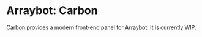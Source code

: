 # Arraybot: Carbon

Carbon provides a modern front-end panel for [Arraybot](https://github.com/Arraying/Arraybot). It is currently WIP.
